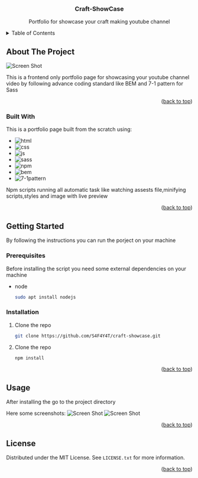 <a name="readme-top"></a>

<div align="center">
  <h3 align="center">Craft-ShowCase</h3>
  <p>Portfolio for showcase your craft making youtube channel</p>
</div>

<!-- TABLE OF CONTENTS -->
<details>
  <summary>Table of Contents</summary>
  <ol>
    <li>
      <a href="#about-the-project">About The Project</a>
      <ul>
        <li><a href="#built-with">Built With</a></li>
      </ul>
    </li>
    <li>
      <a href="#getting-started">Getting Started</a>
      <ul>
        <li><a href="#prerequisites">Prerequisites</a></li>
        <li><a href="#installation">Installation</a></li>
      </ul>
    </li>
    <li><a href="#usage">Usage</a></li>
    <li><a href="#license">License</a></li>
  </ol>
</details>



<!-- ABOUT THE PROJECT -->
## About The Project

![Screen Shot][product-screenshot-1]

This is a frontend only portfolio page for showcasing your youtube channel video by following advance coding standard like BEM and 7-1 pattern for Sass

<p align="right">(<a href="#readme-top">back to top</a>)</p>

### Built With

This is a portfolio page built from the scratch using:

* ![html][html]
* ![css][css]
* ![js][js]
* ![sass][sass]
* ![npm][npm]
* ![bem][BEM]
* ![7-1pattern][7-1pattern]

Npm scripts running all automatic task like watching assests file,minifying scripts,styles and image with live preview

<p align="right">(<a href="#readme-top">back to top</a>)</p>

<!-- GETTING STARTED -->
## Getting Started

By following the instructions you can run the porject on your machine

### Prerequisites

Before installing the script you need some external dependencies on your machine
* node
  ```sh
  sudo apt install nodejs
  ```

### Installation

1. Clone the repo
   ```sh
   git clone https://github.com/S4F4Y4T/craft-showcase.git
   ```
2. Clone the repo
    ```sh
    npm install
   ```

<p align="right">(<a href="#readme-top">back to top</a>)</p>

<!-- USAGE EXAMPLES -->
## Usage

After installing the go to the project directory

Here some screenshots:
![Screen Shot][product-screenshot-1]
![Screen Shot][product-screenshot-2]

<p align="right">(<a href="#readme-top">back to top</a>)</p>


<!-- LICENSE -->
## License

Distributed under the MIT License. See `LICENSE.txt` for more information.

<p align="right">(<a href="#readme-top">back to top</a>)</p>

<!-- MARKDOWN LINKS & IMAGES -->
<!-- https://www.markdownguide.org/basic-syntax/#reference-style-links -->

[product-screenshot-1]: overview/1.png
[product-screenshot-2]: overview/2.png

[html]: https://img.shields.io/badge/html-html-orange
[css]: https://img.shields.io/badge/css-css-blue
[js]: https://img.shields.io/badge/js-js-yellow
[sass]: https://img.shields.io/badge/sass-sass-pink
[npm]: https://img.shields.io/badge/npm-npm%20scripts-white
[bem]: https://img.shields.io/badge/html-BEM-white
[7-1pattern]: https://img.shields.io/badge/Sass-7%201pattern-white

[Bootstrap.com]: https://img.shields.io/badge/Bootstrap-563D7C?style=for-the-badge&logo=bootstrap&logoColor=white
[Bootstrap-url]: https://getbootstrap.com
[JQuery.com]: https://img.shields.io/badge/jQuery-0769AD?style=for-the-badge&logo=jquery&logoColor=white
[JQuery-url]: https://jquery.com 
